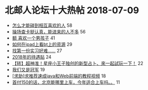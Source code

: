 # 北邮人论坛十大热帖 2018-07-09

- [怎么才能碰到相互喜欢的人](https://bbs.byr.cn/article/Feeling/3065574) 58
- [操场查卡挺认真，能进来的人不多](https://bbs.byr.cn/article/Picture/3215911) 56
- [额 喜欢一个男孩子](https://bbs.byr.cn/article/Friends/1878340) 41
- [如何在ipad上看bt上的资源](https://bbs.byr.cn/article/Talking/6021315) 29
- [找第一份实习好难……](https://bbs.byr.cn/article/Job/1978406) 27
- [2018年的待遇贴](https://bbs.byr.cn/article/CivilServant/41966) 24
- [【转】超神准！星座小王子独创的新型占卜、來一起試玩一下！](https://bbs.byr.cn/article/Constellations/326533) 22
- [我们又是冠军](https://bbs.byr.cn/article/LOL/26479) 19
- [[求助]求推荐速成java和Web前端的教程视频](https://bbs.byr.cn/article/Java/59549) 18
- [首付150的话，北京能哪里上车，今年适合上车吗。。](https://bbs.byr.cn/article/Home/112741) 11



